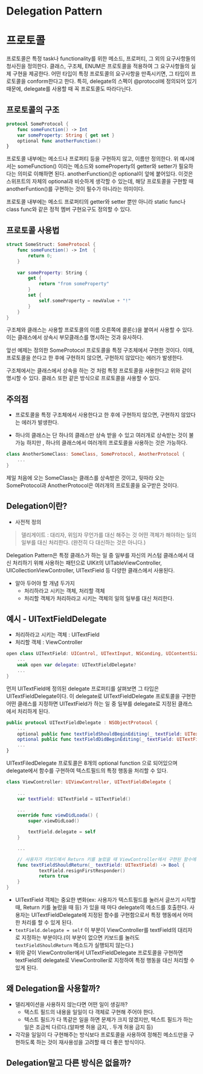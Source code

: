 # Delegation Pattern
# 프로토콜

프로토콜은 특정 task나 functionality를 위한 메소드, 프로퍼티, 그 외의 요구사항들의 청사진을 정의한다.
클래스, 구조체, ENUM은 프로토콜을 적용하여 그 요구사항들의 실제 구현을 제공한다. 
어떤 타입이 특정 프로토콜의 요구사항을 만족시키면, 그 타입이 프로토콜을 conform한다고 한다.
특히, delegate의 스펙이 @protocol에 정의되어 있기 때문에, delegate를 사용할 때 꼭 프로토콜도 따라다닌다.

## 프로토콜의 구조

```swift
protocol SomeProtocol {
    func someFunction() -> Int
    var someProperty: String { get set }
    optional func anotherFunction()
}
```

프로토콜 내부에는 메소드나 프로퍼티 등을 구현하지 않고, 이름만 정의한다.
위 예시에서는 someFunction() 이라는 메소드와 someProperty의 getter와 setter가 필요하다는 의미로 이해하면 된다.
anotherFunction()은 optional이 앞에 붙어있다. 이것은 스위프트의 자체의 optional과 비슷하게 생각할 수 있는데,
해당 프로토콜을 구현할 때 anotherFuntion()를 구현하는 것이 필수가 아니라는 의미이다. 

프로토콜 내부에는 메소드 프로퍼티의 getter와 setter 뿐만 아니라 static func나 class func와 같은 
정적 멤버 구현요구도 정의할 수 있다.

## 프로토콜 사용법

```swift
struct SomeStruct: SomeProtocol {
    func someFunction() -> Int  {
        return 0;
    }
    
    var someProperty: String {
        get {
            return "from someProperty"
        }
        set {
            self.someProperty = newValue + "!"
        }
    }
}
```

구조체와 클래스는 사용할 프로토콜의 이름 오른쪽에 콜론(:)을 붙여서 사용할 수 있다.
이는 클래스에서 상속시 부모클래스를 명시하는 것과 유사하다.

앞선 예제는 정의한 SomeProtocol 프로토콜을 특정 구조체에서 구현한 것이다.
이때, 프로토콜을 쓴다고 한 후에 구현하지 않으면, 구현하지 않았다는 에러가 발생한다.

구조체에서는 클래스에서 상속을 하는 것 처럼 특정 프로토콜을 사용한다고 위와 같이 명시할 수 있다.
클래스 또한 같은 방식으로 프로토콜을 사용할 수 있다.

## 주의점

 * 프로토콜을 특정 구조체에서 사용한다고 한 후에 구현하지 않으면, 구현하지 않았다는 에러가 발생한다.
 
 * 하나의 클래스는 단 하나의 클래스만 상속 받을 수 있고 여러개로 상속받는 것이 불가능 하지만
 , 하나의 클래스에서 여러개의 프로토콜을 사용하는 것은 가능하다. 
```swift
class AnotherSomeClass: SomeClass, SomeProtocol, AnotherProtocol {
    ...
}
```

제일 처음에 오는 SomeClass는 클래스를 상속받은 것이고, 
뒷따라 오는 SomeProtocol과 AnotherProtocol은 여러개의 프로토콜을 요구받은 것이다.


## Delegation이란?
- 사전적 정의
> 델리게이트 : 대리자, 위임자
무언가를 대신 해주는 것
어떤 객체가 해야하는 일의 일부를 대신 처리한다. 
(완전히 다 대신하는 것은 아니다.)


Delegation Pattern은 특정 클래스가 하는 일 중 일부를 자신의 커스텀 클래스에서 대신 처리하기 위해 사용하는 패턴으로 UIKit의 UITableViewController, UICollectionViewController, UITextField 등 다양한 클래스에서 사용된다.

- 알아 두어야 할 개념 두가지
    - 처리하라고 시키는 객체, 처리할 객체
    - 처리할 객체가 처리하라고 시키는 객체의 일의 일부를 대신 처리한다.


## 예시 - UITextFieldDelegate
- 처리하라고 시키는 객체 : UITextField
- 처리할 객체 : ViewController

```swift
open class UITextField: UIControl, UITextInput, NSConding, UIContentSizeCategoryAdjusting {
	...
	weak open var delegate: UITextFieldDelegate?
	...
}
```

먼저 UITextField에 정의된 delegate 프로퍼티를 살펴보면 그 타입은 UITextFieldDelegate이다. 이 delegate로 UITextFieldDelegate 프로토콜을 구현한 어떤 클래스를 지정하면 UITextField가 하는 일 중 일부를 delegate로 지정된 클래스에서 처리하게 된다.

```swift
public protocol UITextFieldDelegate : NSObjectProtocol {
	...
	optional public func textFieldShouldBeginEditing(_ textField: UITextField) -> Bool
	optional public func textFieldDidBeginEditing(_ textField: UITextField)
	...
}
```

UITextFiledDelegate 프로토콜은 8개의 optional function 으로 되어있으며 delegate에서 함수를 구현하여 텍스트필드의 특정 행동을 처리할 수 있다.

```swift
class ViewController: UIViewController, UITextFieldDelegate {
	
	...
	var textField: UITextField = UITextField()

	...
	override func viewDidLoada() {
		super.viewDidLoad()

		textField.delegate = self
	}

	...

	// 사용자가 키보드에서 Return 키를 눌렀을 때 ViewController에서 구현된 함수에서 처리
	func textFieldShouldReturn(_ textField: UITextField) -> Bool {
            textField.resignFirstResponder()
            return true
	}
}
```

- UITextField 객체는 중요한 변화(ex: 사용자가 텍스트필드를 눌러서 글쓰기 시작할 때, Return 키를 눌렀을 때 등) 가 있을 때 마다 delegate의 메소드를 호출한다. 사용자는 UITextFieldDelegate에 지정된 함수를 구현함으로서 특정 행동에서 어떠한 처리를 할 수 있게 된다.
- `textField.delegate = self` 이 부분이 ViewController를 textField의 대리자로 지정하는 부분이다.(이 부분이 없으면 키보드를 눌러도 `textFieldShouldReturn` 메소드가 실행되지 않는다.)
- 위와 같이 ViewController에서 UITextFieldDelegate 프로토콜을 구현하면 textField의 delegate로 ViewController로 지정하여 특정 행동을 대신 처리할 수 있게 된다.

## 왜 Delegation을 사용할까?

- 델리게이션을 사용하지 않는다면 어떤 일이 생길까?
    - 택스트 필드의 내용을 일일이 다 객체로 구현해 주어야 한다. 
    - 텍스트 필드가 다 똑같은 일을 하면 문제가 크지 않겠지만, 텍스트 필드가 하는 일은 조금씩 다르다.(알파벳 허용 금지, . 두개 허용 금지 등)
- 각각을 일일이 다 구현해주는 방식보다 프로토콜을 사용하여 정해진 메소드만을 구현하도록 하는 것이 재사용성을 고려할 때 더 좋은 방식이다.  

## Delegation말고 다른 방식은 없을까?




